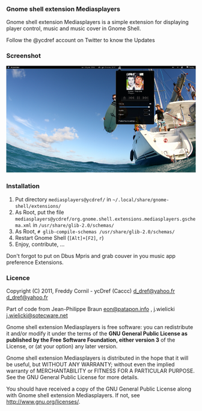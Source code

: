 ### Gnome shell extension Mediasplayers

Gnome shell extension Mediasplayers is a simple extension for displaying player control, music and music cover in Gnome Shell.

Follow the @ycdref account on Twitter to know the Updates

### Screenshot

![Screenshot](https://github.com/Caccc/Gnome-shell-extension-Mediasplayers/raw/master/screenshot.png)

### Installation

1. Put directory `mediasplayers@ycdref/` in `~/.local/share/gnome-shell/extensions/`
2. As Root, put the file  `mediasplayers@ycdref/org.gnome.shell.extensions.mediasplayers.gschema.xml` in `/usr/share/glib-2.0/schemas/`
3. As Root, `# glib-compile-schemas /usr/share/glib-2.0/schemas/`
2. Restart Gnome Shell (`[Alt]+[F2]`, `r`)
3. Enjoy, contribute, ...

Don't forgot to put on Dbus Mpris and grab couver in you music app preference Extensions.

### Licence

Copyright (C) 2011,
Freddy Cornil - ycDref (Caccc) d_dref@yahoo.fr <d_dref@yahoo.fr>

Part of code from Jean-Philippe Braun <eon@patapon.info> , j.wielicki <j.wielicki@sotecware.net>

Gnome shell extension Mediasplayers is free software: you can redistribute it and/or modify it under the terms of the **GNU General Public License as published by the Free Software Foundation, either version 3** of the License, or (at your option) any later version.

Gnome shell extension Mediasplayers is distributed in the hope that it will be useful, but WITHOUT ANY WARRANTY; without even the implied warranty of MERCHANTABILITY or FITNESS FOR A PARTICULAR PURPOSE.  See the GNU General Public License for more details.

You should have received a copy of the GNU General Public License along with Gnome shell extension Mediasplayers.  If not, see <http://www.gnu.org/licenses/>.

